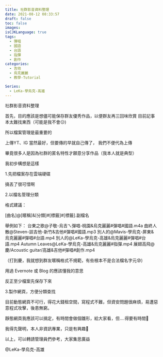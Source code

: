 ```yaml
---
title: 社群影音資料整理
date: 2021-08-12 08:33:57
draft: false
toc: false
images:
isCJKLanguage: true
tags:
  - 彈唱
  - 國語
  - 台語
  - 指彈
  - 創作
categories:
  - 吉他
  - 烏克麗麗
  - 教學-Tutorial

Series:
  - LeKa-學烏克-高雄
---
```



社群影音資料整理

首先，目的應該是想儘可能保存群友優秀作品，以便群友再三回味欣賞
目前記事本太難找東西（可能是我不會😑)

所以檔案管理是最重要的

上傳YT、IG 當然最好，但要傳的早就自己傳了，
我們不便代為上傳

畢竟很多人是因為社群的匿名特性才願意分享作品（我本人就是典型）

我初步構想是這樣

1.先把檔案存在雲端硬碟

搞丟了很可惜啊

2.以檔名管理分類

格式建議：

[曲名]@[暱稱]&[分類]#[標籤]#[標籤].副檔名

舉例如下：
台東之歌@子敬-烏吉ㄟ彈唱-桃園&烏克麗麗#彈唱#國語.m4a
曲終人散@Steven-談吉他-新竹&吉他#彈唱#國語.mp3
別人的@Mavis-學烏克-屏東&烏克麗麗#彈唱#台語.mp4
別人的@LeKa-學烏克-高雄&烏克麗麗#彈唱#台語.mp4
Autumn Leaves@LeKa-學烏克-高雄&烏克麗麗#指彈.mp4
展翅高飛@慶/Acoustic guitar/高雄&吉他#彈唱#創作.mp4

（打到慶，我就想到群友暱稱格式不規範，有些根本不是合法檔名字元😰)

用過 Evernote 或 Blog 的應該懂我的意思

反正至少檔案先保存下來

3.製作網頁，方便分類查找

目前動態網頁不可行，得花大錢租空間，寫程式不難，但資安問題很麻煩，易遭惡意程式攻擊，後患無窮。

靜態網頁我應該可以搞定，有時間會做個雛形，給大家看，但....得要有時間🤔

我得先聲明，本人非資訊專業，只是有興趣🤣

以上，可以轉請管理員們參考，大家集思廣益

@LeKa-學烏克-高雄
